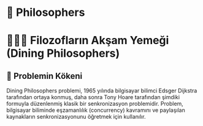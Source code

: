 # 🍜 Philosophers

# 🤵🏻‍♂️ Filozofların Akşam Yemeği (Dining Philosophers)

## 🧠 Problemin Kökeni

Dining Philosophers problemi, 1965 yılında bilgisayar bilimci Edsger Dijkstra tarafından ortaya konmuş, daha sonra Tony Hoare tarafından şimdiki formuyla düzenlenmiş klasik bir senkronizasyon problemidir. Problem, bilgisayar biliminde eşzamanlılık (concurrency) kavramını ve paylaşılan kaynakların senkronizasyonunu öğretmek için kullanılır.
